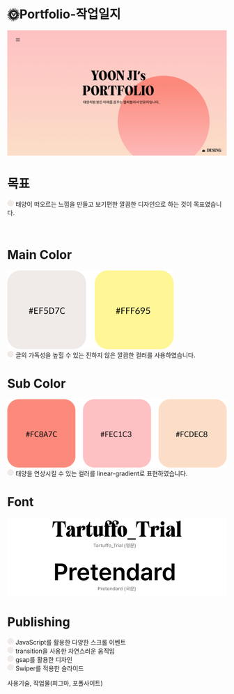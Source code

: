 ## <h1>🌞Portfolio-작업일지</h1>

![포폴메인이미지](assets/images/open.png)

# 목표
![원](assets/images/circle.png)
태양이 떠오르는 느낌을 만들고 보기편한 깔끔한 디자인으로 하는 것이 목표였습니다.

<br>

# Main Color
![메인컬러](assets/images/main-color.png)  
![원](assets/images/circle.png)
글의 가독성을 높힐 수 있는 진하지 않은 깔끔한 컬러를 사용하였습니다.

# Sub Color
![서브컬러](assets/images/sub-color.png)  
![원](assets/images/circle.png)
태양을 연상시킬 수 있는 컬러를 linear-gradient로 표현하였습니다.

# Font
![폰트](assets/images/font.png)  

# Publishing
![원](assets/images/circle.png)
JavaScript를 활용한 다양한 스크롤 이벤트  
![원](assets/images/circle.png)
transition을 사용한 자연스러운 움직임  
![원](assets/images/circle.png)
gsap를 활용한 디자인  
![원](assets/images/circle.png)
Swiper를 적용한 슬라이드  



사용기술, 작업물(피그마, 포폴사이트)
